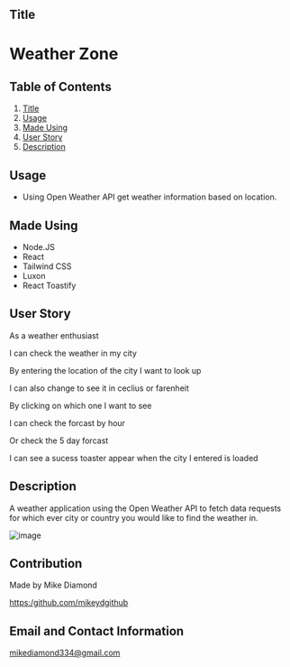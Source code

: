 ## Title

# Weather Zone 


  ## Table of Contents
  1. [Title](#Title)
  2. [Usage](#Usage)
  3. [Made Using](#MadeUsing)
  4. [User Story](#Story)
  5. [Description](#Description)


  ## Usage

  * Using Open Weather API get weather information based on location.

  ## Made Using
  
  * Node.JS
  * React 
  * Tailwind CSS
  * Luxon
  * React Toastify
  
  ## User Story

  As a weather enthusiast
  
  I can check the weather in my city
  
  By entering the location of the city I want to look up
  
  I can also change to see it in ceclius or farenheit
  
  By clicking on which one I want to see
  
  I can check the forcast by hour
  
  Or check the 5 day forcast
  
  I can see a sucess toaster appear when the city I entered is loaded

  ## Description

  A weather application using the Open Weather API to fetch data requests for which ever city or country you would like to find the weather in. 
  
  ![image](https://user-images.githubusercontent.com/94988620/175303754-b26ec5ce-2eb7-44a3-bcf6-9ad012e25d76.png)

  
  ## Contribution

  Made by Mike Diamond
  
  [https:/github.com/mikeydgithub](https:/github.com/mikeydgithub)
  
  ## Email and Contact Information
     
  mikediamond334@gmail.com

  

 
